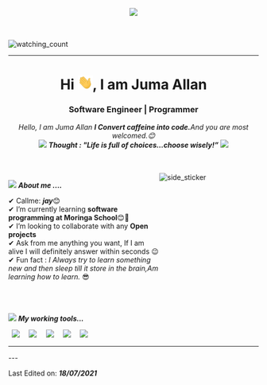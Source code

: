 <p align="center">
  <img src="https://logos.flamingtext.com/Name-Logos/Ajay-design-sketch-name.png" height="200"/>
</p>
<br>
<p align="left"> 
<img src="https://komarev.com/ghpvc/?username=juma-moringa&color=brightgreen" alt="watching_count" />
 </p>
<hr>
<h1 align="center">Hi <img src="https://raw.githubusercontent.com/ABSphreak/ABSphreak/master/gifs/Hi.gif" width="30px">, I am Juma Allan  </h1>
<h3 align="center">Software Engineer | Programmer </h3>
<p align="center">
<!-- <a href = "mailto: jumaallanie@gmail.com"><img align="center" src="https://seeklogo.com/images/G/gmail-new-2020-logo-32DBE11BB4-seeklogo.com.png" height="30" width="40" /></a> -->
</p>
</p>

<p align="center">
  <em>
    Hello, I am Juma Allan  <b> I Convert caffeine into code.</b>And you are most  welcomed.😊
  </em> 
  <br>
  <img src="https://media.giphy.com/media/gH3LO09IOiZIqePwv9/giphy.gif" width="50" /> <b><i align="center">Thought : "Life is full of choices…choose wisely!”</i></b> <img src="https://media.giphy.com/media/qjqUcgIyRjsl2/giphy.gif" width="50" />
</p>
<br><br>
<img align="right" width=200px height=200px alt="side_sticker" src="https://media.giphy.com/media/TEnXkcsHrP4YedChhA/giphy.gif" />

<img src="https://media.giphy.com/media/iY8CRBdQXODJSCERIr/giphy.gif" width="30px">&nbsp;**_About me ...._**

✔ Callme: **_jay_**😊 <br>
✔ I’m currently learning **software programming at Moringa School**😊🥰<br>
✔ I’m looking to collaborate with any **Open projects**<br>
✔ Ask from me anything you want, If I am alive I will definitely answer within seconds 😉<br>
✔ Fun fact : _I Always try to learn something new and then sleep till it store in the brain,Am learning how to learn._ 😎<br><br><br><br>

<img src="https://media.giphy.com/media/iY8CRBdQXODJSCERIr/giphy.gif" width="30px">&nbsp;**_My working tools..._**

<p align="left">
  <code> <img height="50" src="https://github.com/uannabi/-/blob/master/resource/python-icon.svg"> </code>
  <code> <img height="50" src="https://www.vectorlogo.zone/logos/w3_html5/w3_html5-ar21.svg"> </code>
  <code> <img height="50" src="https://www.vectorlogo.zone/logos/mysql/mysql-ar21.svg"> </code>
  <code> <img height="50" src="https://www.vectorlogo.zone/logos/pocoo_flask/pocoo_flask-ar21.svg"> </code>
  <code> <img height="50" src="https://www.vectorlogo.zone/logos/heroku/heroku-ar21.svg"> </code>
  <hr>
---


Last Edited on: **_18/07/2021_**
